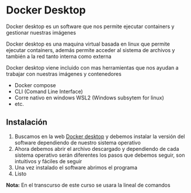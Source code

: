 # **Docker Desktop**

Docker desktop es un software que nos permite ejecutar containers y gestionar nuestras imágenes

Docker desktop es una maquina virtual basada en linux que permite ejecutar containers, además permite acceder al sistema de archivos y también a la red tanto interna como externa

Docker desktop viene incluido con mas herramientas que nos ayudan a trabajar con nuestras imágenes y contenedores

* Docker compose
* CLI (Comand Line Interface)
* Corre nativo en windows WSL2 (Windows subsytem for linux)
* etc.


## **Instalación**

1. Buscamos en la web [Docker desktop](https://www.docker.com/products/docker-desktop/) y debemos instalar la versión del software dependiendo de nuestro sistema operativo 
2. Ahora debemos abrir el archivo descargado y dependiendo de cada sistema operativo serán diferentes los pasos que debemos seguir, son intuitivos y fáciles de seguir 
3. Una vez instalado el software abrimos el programa 
4. Listo

**Nota:** En el transcurso de este curso se usara la lineal de comandos 